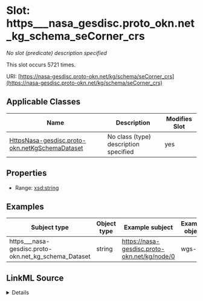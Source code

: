 

# Slot: https___nasa_gesdisc.proto_okn.net_kg_schema_seCorner_crs


_No slot (predicate) description specified_






This slot occurs 5721 times.


URI: [https://nasa-gesdisc.proto-okn.net/kg/schema/seCorner_crs](https://nasa-gesdisc.proto-okn.net/kg/schema/seCorner_crs)



<!-- no inheritance hierarchy -->





## Applicable Classes

| Name | Description | Modifies Slot |
| --- | --- | --- |
| [HttpsNasa-gesdisc.proto-okn.netKgSchemaDataset](../classes/HttpsNasa-gesdisc.proto-okn.netKgSchemaDataset.md) | No class (type) description specified |  yes  |







## Properties

* Range: [xsd:string](http://www.w3.org/2001/XMLSchema#string)






## Examples

| Subject type | Object type | Example subject | Example object | Occurrences |
| --- | --- | --- | --- | --- |
| https___nasa-gesdisc.proto-okn.net_kg_schema_Dataset | string | https://nasa-gesdisc.proto-okn.net/kg/node/0 | wgs-84 | 5721 |




## LinkML Source

<details>

```yaml
name: https___nasa-gesdisc.proto-okn.net_kg_schema_seCorner_crs
annotations:
  count:
    tag: count
    value: 5721
description: No slot (predicate) description specified
examples:
- object:
    example_object: wgs-84
    example_object_type: string
    example_predicate: https://nasa-gesdisc.proto-okn.net/kg/schema/seCorner_crs
    example_subject: https://nasa-gesdisc.proto-okn.net/kg/node/0
    example_subject_type: https___nasa-gesdisc.proto-okn.net_kg_schema_Dataset
from_schema: nasa-gesdisc
rank: 1000
slot_uri: https://nasa-gesdisc.proto-okn.net/kg/schema/seCorner_crs
alias: https___nasa_gesdisc.proto_okn.net_kg_schema_seCorner_crs
domain_of:
- https___nasa-gesdisc.proto-okn.net_kg_schema_Dataset
range: string

```
</details>